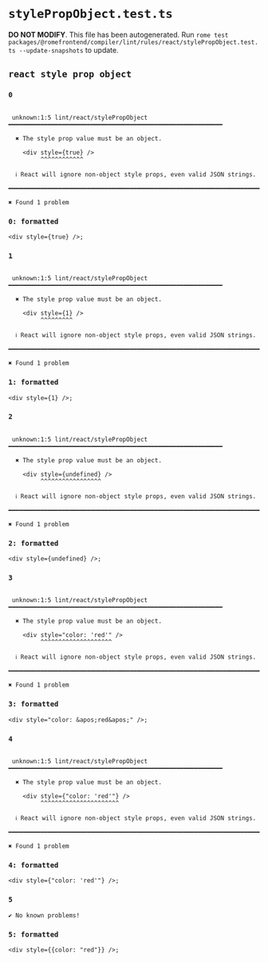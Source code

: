 # `stylePropObject.test.ts`

**DO NOT MODIFY**. This file has been autogenerated. Run `rome test packages/@romefrontend/compiler/lint/rules/react/stylePropObject.test.ts --update-snapshots` to update.

## `react style prop object`

### `0`

```

 unknown:1:5 lint/react/stylePropObject ━━━━━━━━━━━━━━━━━━━━━━━━━━━━━━━━━━━━━━━━━━━━━━━━━━━━━━━━━━━━

  ✖ The style prop value must be an object.

    <div style={true} />
         ^^^^^^^^^^^^

  ℹ React will ignore non-object style props, even valid JSON strings.

━━━━━━━━━━━━━━━━━━━━━━━━━━━━━━━━━━━━━━━━━━━━━━━━━━━━━━━━━━━━━━━━━━━━━━━━━━━━━━━━━━━━━━━━━━━━━━━━━━━━

✖ Found 1 problem

```

### `0: formatted`

```
<div style={true} />;

```

### `1`

```

 unknown:1:5 lint/react/stylePropObject ━━━━━━━━━━━━━━━━━━━━━━━━━━━━━━━━━━━━━━━━━━━━━━━━━━━━━━━━━━━━

  ✖ The style prop value must be an object.

    <div style={1} />
         ^^^^^^^^^

  ℹ React will ignore non-object style props, even valid JSON strings.

━━━━━━━━━━━━━━━━━━━━━━━━━━━━━━━━━━━━━━━━━━━━━━━━━━━━━━━━━━━━━━━━━━━━━━━━━━━━━━━━━━━━━━━━━━━━━━━━━━━━

✖ Found 1 problem

```

### `1: formatted`

```
<div style={1} />;

```

### `2`

```

 unknown:1:5 lint/react/stylePropObject ━━━━━━━━━━━━━━━━━━━━━━━━━━━━━━━━━━━━━━━━━━━━━━━━━━━━━━━━━━━━

  ✖ The style prop value must be an object.

    <div style={undefined} />
         ^^^^^^^^^^^^^^^^^

  ℹ React will ignore non-object style props, even valid JSON strings.

━━━━━━━━━━━━━━━━━━━━━━━━━━━━━━━━━━━━━━━━━━━━━━━━━━━━━━━━━━━━━━━━━━━━━━━━━━━━━━━━━━━━━━━━━━━━━━━━━━━━

✖ Found 1 problem

```

### `2: formatted`

```
<div style={undefined} />;

```

### `3`

```

 unknown:1:5 lint/react/stylePropObject ━━━━━━━━━━━━━━━━━━━━━━━━━━━━━━━━━━━━━━━━━━━━━━━━━━━━━━━━━━━━

  ✖ The style prop value must be an object.

    <div style="color: 'red'" />
         ^^^^^^^^^^^^^^^^^^^^

  ℹ React will ignore non-object style props, even valid JSON strings.

━━━━━━━━━━━━━━━━━━━━━━━━━━━━━━━━━━━━━━━━━━━━━━━━━━━━━━━━━━━━━━━━━━━━━━━━━━━━━━━━━━━━━━━━━━━━━━━━━━━━

✖ Found 1 problem

```

### `3: formatted`

```
<div style="color: &apos;red&apos;" />;

```

### `4`

```

 unknown:1:5 lint/react/stylePropObject ━━━━━━━━━━━━━━━━━━━━━━━━━━━━━━━━━━━━━━━━━━━━━━━━━━━━━━━━━━━━

  ✖ The style prop value must be an object.

    <div style={"color: 'red'"} />
         ^^^^^^^^^^^^^^^^^^^^^^

  ℹ React will ignore non-object style props, even valid JSON strings.

━━━━━━━━━━━━━━━━━━━━━━━━━━━━━━━━━━━━━━━━━━━━━━━━━━━━━━━━━━━━━━━━━━━━━━━━━━━━━━━━━━━━━━━━━━━━━━━━━━━━

✖ Found 1 problem

```

### `4: formatted`

```
<div style={"color: 'red'"} />;

```

### `5`

```
✔ No known problems!

```

### `5: formatted`

```
<div style={{color: "red"}} />;

```
